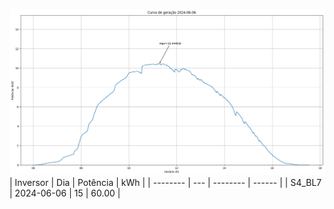 ![My Image](06_06_2024-S4_BL7.png)
| Inversor | Dia | Potência | kWh    |
| -------- | --- | -------- | ------ |
| S4_BL7       | 2024-06-06  | 15       | 60.00 |